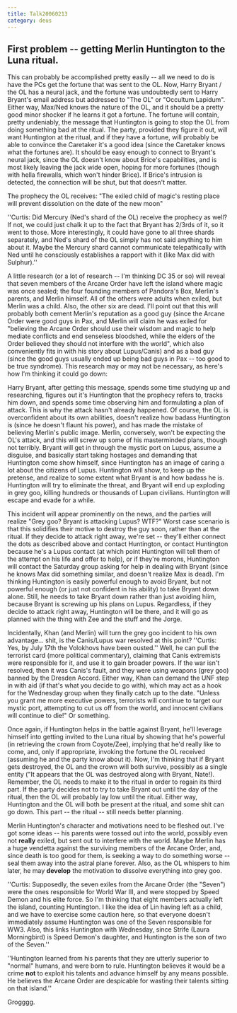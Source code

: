 ```yaml
---
title: Talk20060213
category: deus
---
```

First problem -- getting Merlin Huntington to the Luna ritual.
-----
This can probably be accomplished pretty easily -- all we need to do is have the PCs get the fortune that was sent to the OL.  Now, Harry Bryant / the OL has a neural jack, and the fortune was undoubtedly sent to Harry Bryant's email address but addressed to &quot;The OL&quot; or &quot;Occultum Lapidum&quot;.  Either way, Max/Ned knows the nature of the OL, and it should be a pretty good minor shocker if he learns it got a fortune.  The fortune will contain, pretty undeniably, the message that Huntington is going to stop the OL from doing something bad at the ritual.  The party, provided they figure it out, will want Huntington at the ritual, and if they have a fortune, will probably be able to convince the Caretaker it's a good idea (since the Caretaker knows what the fortunes are).  It should be easy enough to connect to Bryant's neural jack, since the OL doesn't know about Brice's capabilities, and is most likely leaving the jack wide open, hoping for more fortunes (though with hella firewalls, which won't hinder Brice).  If Brice's intrusion is detected, the connection will be shut, but that doesn't matter.

The prophecy the OL receives: &quot;The exiled child of magic's resting place will prevent dissolution on the date of the new moon&quot;

''Curtis: Did Mercury (Ned's shard of the OL) receive the prophecy as well? If not, we could just chalk it up to the fact that Bryant has 2/3rds of it, so it went to those. More interestingly, it could have gone to all three shards separately, and Ned's shard of the OL simply has not said anything to him about it. Maybe the Mercury shard cannot communicate telepathically with Ned until he consciously establishes a rapport with it (like Max did with Sulphur).''

A little research (or a lot of research -- I'm thinking DC 35 or so) will reveal that seven members of the Arcane Order have left the island where magic was once sealed; the four founding members of Pandora's Box, Merlin's parents, and Merlin himself.  All of the others were adults when exiled, but Merlin was a child.  Also, the other six are dead.  I'll point out that this will probably both cement Merlin's reputation as a good guy (since the Arcane Order were good guys in Pax, and Merlin will claim he was exiled for &quot;believing the Arcane Order should use their wisdom and magic to help mediate conflicts and end senseless bloodshed, while the elders of the Order believed they should not interfere with the world&quot;, which also conveniently fits in with his story about Lupus/Canis) and as a bad guy (since the good guys usually ended up being bad guys in Pax -- too good to be true syndrome).  This research may or may not be necessary, as here's how I'm thinking it could go down:

Harry Bryant, after getting this message, spends some time studying up and researching, figures out it's Huntington that the prophecy refers to, tracks him down, and spends some time observing him and formulating a plan of attack.  This is why the attack hasn't already happened.  Of course, the OL is overconfident about its own abilities, doesn't realize how badass Huntington is (since he doesn't flaunt his power), and has made the mistake of believing Merlin's public image.  Merlin, conversely, won't be expecting the OL's attack, and this will screw up some of his masterminded plans, though not terribly.  Bryant will get in through the mystic port on Lupus, assume a disguise, and basically start taking hostages and demanding that Huntington come show himself, since Huntington has an image of caring a lot about the citizens of Lupus.  Huntington will show, to keep up the pretense, and realize to some extent what Bryant is and how badass he is.  Huntington will try to eliminate the threat, and Bryant will end up exploding in grey goo, killing hundreds or thousands of Lupan civilians.  Huntington will escape and evade for a while.

This incident will appear prominently on the news, and the parties will realize &quot;Grey goo?  Bryant is attacking Lupus?  WTF?&quot;  Worst case scenario is that this solidifies their motive to destroy the guy soon, rather than at the ritual.  If they decide to attack right away, we're set -- they'll either connect the dots as described above and contact Huntington, or contact Huntington because he's a Lupus contact (at which point Huntington will tell them of the attempt on his life and offer to help), or if they're morons, Huntington will contact the Saturday group asking for help in dealing with Bryant (since he knows Max did something similar, and doesn't realize Max is dead).  I'm thinking Huntington is easily powerful enough to avoid Bryant, but not powerful enough (or just not confident in his ability) to take Bryant down alone.  Still, he needs to take Bryant down rather than just avoiding hiim, because Bryant is screwing up his plans on Lupus.  Regardless, if they decide to attack right away, Huntington will be there, and it will go as planned with the thing with Zee and the stuff and the Jorge.

Incidentally, Khan (and Merlin) will turn the grey goo incident to his own advantage...  shit, is the Canis/Lupus war resolved at this point? ''Curtis: Yes, by July 17th the Volokhovs have been ousted.'' Well, he can pull the terrorist card (more political commentary), claiming that Canis extremists were responsible for it, and use it to gain broader powers.  If the war isn't resolved, then it was Canis's fault, and they were using weapons (grey goo) banned by the Dresden Accord.  Either way, Khan can demand the UNF step in with aid (if that's what you decide to go with), which may act as a hook for the Wednesday group when they finally catch up to the date.  &quot;Unless you grant me more executive powers, terrorists will continue to target our mystic port, attempting to cut us off from the world, and innocent civilians will continue to die!&quot;  Or something.

Once again, if Huntington helps in the battle against Bryant, he'll leverage himself into getting invited to the Luna ritual by showing that he's powerful (in retrieving the crown from Coyote/Zee), implying that he'd really like to come, and, only if appropriate, invoking the fortune the OL received (assuming he and the party know about it).  Now, I'm thinking that if Bryant gets destroyed, the OL and the crown will both survive, possibly as a single entity (&quot;It appears that the OL was destroyed along with Bryant, Nate!).  Remember, the OL needs to make it to the ritual in order to regain its third part.  If the party decides not to try to take Bryant out until the day of the ritual, then the OL will probably lay low until the ritual.  Either way, Huntington and the OL will both be present at the ritual, and some shit can go down.  This part -- the ritual -- still needs better planning.

Merlin Huntington's character and motivations need to be fleshed out.  I've got some ideas -- his parents were tossed out into the world, possibly even not __really__ exiled, but sent out to interfere with the world.  Maybe Merlin has a huge vendetta against the surviving members of the Arcane Order, and, since death is too good for them, is seeking a way to do something worse -- seal them away into the astral plane forever.  Also, as the OL whispers to him later, he may __develop__ the motivation to dissolve everything into grey goo.

''Curtis: Supposedly, the seven exiles from the Arcane Order (the &quot;Seven&quot;) were the ones responsible for World War III, and were stopped by Speed Demon and his elite force. So I'm thinking that eight members actually left the island, counting Huntington. I like the idea of Lin having left as a child, and we have to exercise some caution here, so that everyone doesn't immediately assume Huntington was one of the Seven responsible for WW3. Also, this links Huntington with Wednesday, since Strife (Laura Morningbird) is Speed Demon's daughter, and Huntington is the son of two of the Seven.''

''Huntington learned from his parents that they are utterly superior to &quot;normal&quot; humans, and were born to rule. Huntington believes it would be a crime __not__ to exploit his talents and advance himself by any means possible. He believes the Arcane Order are despicable for wasting their talents sitting on that island.''

Grogggg.

